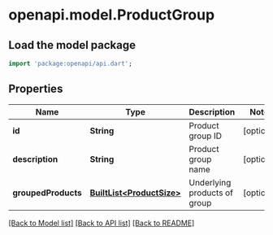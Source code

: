 # openapi.model.ProductGroup

## Load the model package
```dart
import 'package:openapi/api.dart';
```

## Properties
Name | Type | Description | Notes
------------ | ------------- | ------------- | -------------
**id** | **String** | Product group ID | [optional] 
**description** | **String** | Product group name | [optional] 
**groupedProducts** | [**BuiltList&lt;ProductSize&gt;**](ProductSize.md) | Underlying products of group | [optional] 

[[Back to Model list]](../README.md#documentation-for-models) [[Back to API list]](../README.md#documentation-for-api-endpoints) [[Back to README]](../README.md)


